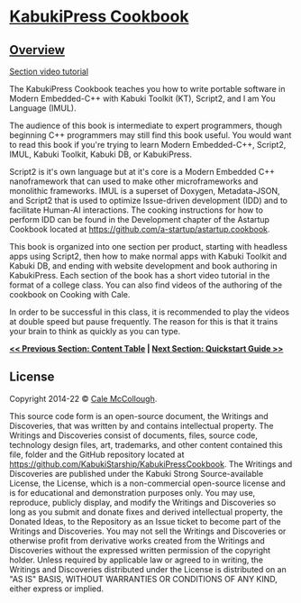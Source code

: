 # [KabukiPress Cookbook](../ReadMe.md)

## [Overview](./ReadMe.md)

[Section video tutorial](https://www.youtube.com/channel/UCS2vQG4gUE3vXWV_K9XScQw)

The KabukiPress Cookbook teaches you how to write portable software in Modern Embedded-C++ with Kabuki Toolkit (KT), Script2, and I am You Language (IMUL).

The audience of this book is intermediate to expert programmers, though beginning C++ programmers may still find this book useful. You would want to read this book if you're trying to learn Modern Embedded-C++, Script2, IMUL, Kabuki Toolkit, Kabuki DB, or KabukiPress.

Script2 is it's own language but at it's core is a Modern Embedded C++ nanoframework that can used to make other microframeworks and monolithic frameworks. IMUL is a superset of Doxygen, Metadata-JSON, and Script2 that is used to optimize Issue-driven development (IDD) and to facilitate Human-AI interactions. The cooking instructions for how to perform IDD can be found in the Development chapter of the Astartup Cookbook located at <https://github.com/a-startup/astartup.cookbook>.

This book is organized into one section per product, starting with headless apps using Script2, then how to make normal apps with Kabuki Toolkit  and Kabuki DB, and ending with website development and book authoring in KabukiPress. Each section of the book has a short video tutorial in the format of a college class. You can also find videos of the authoring of the cookbook on Cooking with Cale.

In order to be successful in this class, it is recommended to play the videos at double speed but pause frequently. The reason for this is that it trains your brain to think as quickly as you can type.

**[<< Previous Section: Content Table](../ReadMe.md) | [Next Section: Quickstart Guide >>](./QuickstartGuide.md)**

## License

Copyright 2014-22 © [Cale McCollough](https://cookingwithcale.org).

This source code form is an open-source document, the Writings and Discoveries, that was written by and contains intellectual property. The Writings and Discoveries consist of documents, files, source code, technology design files, art, trademarks, and other content contained this file, folder and the GitHub repository located at <https://github.com/KabukiStarship/KabukiPressCookbook>. The Writings and Discoveries are published under the Kabuki Strong Source-available License, the License, which is a non-commercial open-source license and is for educational and demonstration purposes only. You may use, reproduce, publicly display, and modify the Writings and Discoveries so long as you submit and donate fixes and derived intellectual property, the Donated Ideas, to the Repository as an Issue ticket to become part of the Writings and Discoveries. You may not sell the Writings and Discoveries or otherwise profit from derivative works created from the Writings and Discoveries without the expressed written permission of the copyright holder. Unless required by applicable law or agreed to in writing, the Writings and Discoveries distributed under the License is distributed on an "AS IS" BASIS, WITHOUT WARRANTIES OR CONDITIONS OF ANY KIND, either express or implied.
